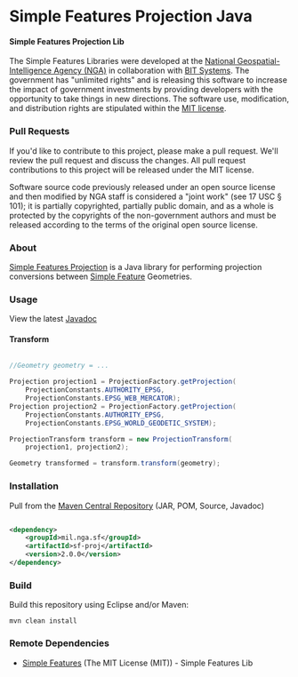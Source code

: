 # Simple Features Projection Java

#### Simple Features Projection Lib ####

The Simple Features Libraries were developed at the [National Geospatial-Intelligence Agency (NGA)](http://www.nga.mil/) in collaboration with [BIT Systems](http://www.bit-sys.com/). The government has "unlimited rights" and is releasing this software to increase the impact of government investments by providing developers with the opportunity to take things in new directions. The software use, modification, and distribution rights are stipulated within the [MIT license](http://choosealicense.com/licenses/mit/).

### Pull Requests ###
If you'd like to contribute to this project, please make a pull request. We'll review the pull request and discuss the changes. All pull request contributions to this project will be released under the MIT license.

Software source code previously released under an open source license and then modified by NGA staff is considered a "joint work" (see 17 USC § 101); it is partially copyrighted, partially public domain, and as a whole is protected by the copyrights of the non-government authors and must be released according to the terms of the original open source license.

### About ###

[Simple Features Projection](http://ngageoint.github.io/simple-features-proj-java/) is a Java library for performing projection conversions between [Simple Feature](https://github.com/ngageoint/simple-features-java) Geometries.

### Usage ###

View the latest [Javadoc](http://ngageoint.github.io/simple-features-proj-java/docs/api/)

#### Transform ####

```java

//Geometry geometry = ...

Projection projection1 = ProjectionFactory.getProjection(
    ProjectionConstants.AUTHORITY_EPSG,
    ProjectionConstants.EPSG_WEB_MERCATOR);
Projection projection2 = ProjectionFactory.getProjection(
    ProjectionConstants.AUTHORITY_EPSG,
    ProjectionConstants.EPSG_WORLD_GEODETIC_SYSTEM);

ProjectionTransform transform = new ProjectionTransform(
    projection1, projection2);

Geometry transformed = transform.transform(geometry);

```

### Installation ###

Pull from the [Maven Central Repository](http://search.maven.org/#artifactdetails|mil.nga.sf|sf-proj|2.0.0|jar) (JAR, POM, Source, Javadoc)

```xml

<dependency>
    <groupId>mil.nga.sf</groupId>
    <artifactId>sf-proj</artifactId>
    <version>2.0.0</version>
</dependency>

```

### Build ###

Build this repository using Eclipse and/or Maven:

    mvn clean install

### Remote Dependencies ###

* [Simple Features](https://github.com/ngageoint/simple-features-java) (The MIT License (MIT)) - Simple Features Lib
